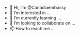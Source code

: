 - 👋 Hi, I’m @Canadiaembassy
- 👀 I’m interested in ...
- 🌱 I’m currently learning ...
- 💞️ I’m looking to collaborate on ...
- 📫 How to reach me ...

<!---
Canadiaembassy/Canadiaembassy is a ✨ special ✨ repository because its `README.md` (this file) appears on your GitHub profile.
You can click the Preview link to take a look at your changes.
--->
